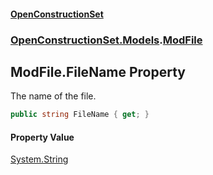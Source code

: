#### [OpenConstructionSet](index.md 'index')
### [OpenConstructionSet.Models](index.md#OpenConstructionSet_Models 'OpenConstructionSet.Models').[ModFile](yIT20v2GHuAcdx4EIfntcw.md 'OpenConstructionSet.Models.ModFile')
## ModFile.FileName Property
The name of the file.  
```csharp
public string FileName { get; }
```
#### Property Value
[System.String](https://docs.microsoft.com/en-us/dotnet/api/System.String 'System.String')

